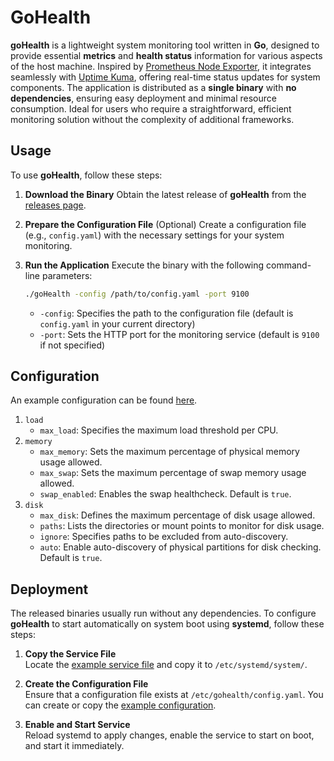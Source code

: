 # GoHealth

**goHealth** is a lightweight system monitoring tool written in **Go**, designed to provide essential **metrics** and **health status** information for various aspects of the host machine.
Inspired by [Prometheus Node Exporter](https://github.com/prometheus/node_exporter), it integrates seamlessly with [Uptime Kuma](https://github.com/louislam/uptime-kuma), offering real-time status updates for system components.
The application is distributed as a **single binary** with **no dependencies**, ensuring easy deployment and minimal resource consumption.
Ideal for users who require a straightforward, efficient monitoring solution without the complexity of additional frameworks.

## Usage

To use **goHealth**, follow these steps:

1. **Download the Binary**
   Obtain the latest release of **goHealth** from the [releases page](https://github.com/Santobert/goHealth/releases).

2. **Prepare the Configuration File** (Optional)
   Create a configuration file (e.g., `config.yaml`) with the necessary settings for your system monitoring.

3. **Run the Application**
   Execute the binary with the following command-line parameters:

   ```bash
   ./goHealth -config /path/to/config.yaml -port 9100
   ```

   - `-config`: Specifies the path to the configuration file (default is `config.yaml` in your current directory)
   - `-port`: Sets the HTTP port for the monitoring service (default is `9100` if not specified)

## Configuration

An example configuration can be found [here](examples/config.yaml).

1. `load`
   - `max_load`: Specifies the maximum load threshold per CPU.
2. `memory`
   - `max_memory`: Sets the maximum percentage of physical memory usage allowed.
   - `max_swap`: Sets the maximum percentage of swap memory usage allowed.
   - `swap_enabled`: Enables the swap healthcheck. Default is `true`.
3. `disk`
   - `max_disk`: Defines the maximum percentage of disk usage allowed.
   - `paths`: Lists the directories or mount points to monitor for disk usage.
   - `ignore`: Specifies paths to be excluded from auto-discovery.
   - `auto`: Enable auto-discovery of physical partitions for disk checking. Default is `true`.

## Deployment

The released binaries usually run without any dependencies.
To configure **goHealth** to start automatically on system boot using **systemd**, follow these steps:

1. **Copy the Service File**  
   Locate the [example service file](examples/gohealth.service) and copy it to `/etc/systemd/system/`.

2. **Create the Configuration File**  
   Ensure that a configuration file exists at `/etc/gohealth/config.yaml`. You can create or copy the [example configuration](examples/config.yaml).

3. **Enable and Start Service**  
   Reload systemd to apply changes, enable the service to start on boot, and start it immediately.

